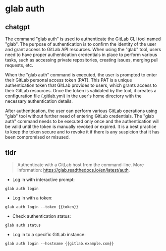 # glab auth 
## chatgpt 
The command "glab auth" is used to authenticate the GitLab CLI tool named "glab". The purpose of authentication is to confirm the identity of the user and grant access to GitLab API resources. When using the "glab" tool, users need to have proper authentication credentials in place to perform various tasks, such as accessing private repositories, creating issues, merging pull requests, etc.

When the "glab auth" command is executed, the user is prompted to enter their GitLab personal access token (PAT). This PAT is a unique authentication token that GitLab provides to users, which grants access to their GitLab resources. Once the token is validated by the tool, it creates a configuration file (.gitlab.yml) in the user's home directory with the necessary authentication details.

After authentication, the user can perform various GitLab operations using "glab" tool without further need of entering GitLab credentials. The "glab auth" command needs to be executed only once and the authentication will be valid until the token is manually revoked or expired. It is a best practice to keep the token secure and to revoke it if there is any suspicion that it has been compromised or misused. 

## tldr 
 
> Authenticate with a GitLab host from the command-line.
> More information: <https://glab.readthedocs.io/en/latest/auth>.

- Log in with interactive prompt:

`glab auth login`

- Log in with a token:

`glab auth login --token {{token}}`

- Check authentication status:

`glab auth status`

- Log in to a specific GitLab instance:

`glab auth login --hostname {{gitlab.example.com}}`
